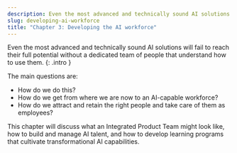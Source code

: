 ```yaml
---
description: Even the most advanced and technically sound AI solutions will fail to reach their full potential without a dedicated team of people that understand how to use it. The main questions are how do we do this? How do we get from where we are now to an AI-capable workforce? How do we attract and retain the right people and take care of them as employees? 
slug: developing-ai-workforce
title: "Chapter 3: Developing the AI workforce"
---
```

Even the most advanced and technically sound AI solutions will fail to reach their full potential without a dedicated team of people that understand how to use them.
{: .intro }

The main questions are:
- How do we do this? 
- How do we get from where we are now to an AI-capable workforce? 
- How do we attract and retain the right people and take care of them as employees? 

This chapter will discuss what an Integrated Product Team might look like, how to build and manage AI talent, and how to develop learning programs that cultivate transformational AI capabilities. 







